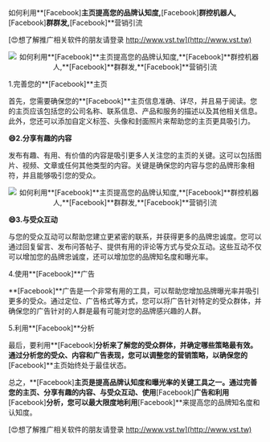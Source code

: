 如何利用**[Facebook]**主页提高您的品牌认知度,**[Facebook]**群控机器人,**[Facebook]**群群发,**[Facebook]**营销引流

[😍想了解推广相关软件的朋友请登录 http://www.vst.tw](http://www.vst.tw)

 <center><img src="https://vst.tw/MP4/tuiguang/png/8.png" alt="如何利用**[Facebook]**主页提高您的品牌认知度,**[Facebook]**群控机器人,**[Facebook]**群群发,**[Facebook]**营销引流"></center>

1.完善您的**[Facebook]**主页

首先，您需要确保您的**[Facebook]**主页信息准确、详尽，并且易于阅读。您的主页应该包括您的公司名称、联系信息、产品和服务的描述以及其他相关信息。此外，您还可以添加自定义标签、头像和封面照片来帮助您的主页更具吸引力。

**😄2.分享有趣的内容**

发布有趣、有用、有价值的内容是吸引更多人关注您的主页的关键。这可以包括图片、视频、文章或任何其他类型的内容。关键是确保您的内容与您的品牌形象相符，并且能够吸引您的受众。

 <center><img src="https://vst.tw/MP4/tuiguang/png/0.png" alt="如何利用**[Facebook]**主页提高您的品牌认知度,**[Facebook]**群控机器人,**[Facebook]**群群发,**[Facebook]**营销引流"></center>

**😄3.与受众互动**

与您的受众互动可以帮助您建立更紧密的联系，并获得更多的品牌忠诚度。您可以通过回复留言、发布问答帖子、提供有用的评论等方式与受众互动。这些互动不仅可以增加您的品牌忠诚度，还可以增加您的品牌知名度和曝光率。

4.使用**[Facebook]**广告

**[Facebook]**广告是一个非常有用的工具，可以帮助您增加品牌曝光率并吸引更多的受众。通过定位、广告格式等方式，您可以将广告针对特定的受众群体，并确保您的广告针对的人群是最有可能对您的品牌感兴趣的人群。

5.利用**[Facebook]**分析

最后，要利用**[Facebook]**分析来了解您的受众群体，并确定哪些策略最有效。通过分析您的受众、内容和广告表现，您可以调整您的营销策略，以确保您的**[Facebook]**主页始终处于最佳状态。

总之，**[Facebook]**主页是提高品牌认知度和曝光率的关键工具之一。通过完善您的主页、分享有趣的内容、与受众互动、使用**[Facebook]**广告和利用**[Facebook]**分析，您可以最大限度地利用**[Facebook]**来提高您的品牌知名度和认知度。

[😍想了解推广相关软件的朋友请登录 http://www.vst.tw](http://www.vst.tw)



